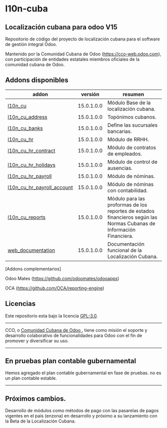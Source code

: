 
# l10n-cuba
## Localización cubana para odoo V15 

Repositorio de código del proyecto de localización cubana para el software de gestión integral Odoo. 

Mantenido por la Comunidad Cubana de Odoo (https://cco-web.odoo.com), con participación de entidades estatales miembros oficiales de la comunidad cubana de Odoo.

<!-- /!\ do not modify below this line -->

<!-- prettier-ignore-start -->

[//]: # (addons)

Addons disponibles
----------------
addon | versión | resumen
--- | --- | ---
[l10n_cu](l10n_cu/) | 15.0.1.0.0 | Módulo Base de la localización cubana.
[l10n_cu_address](l10n_cu_address/) | 15.0.1.0.0 | Topónimos cubanos.
[l10n_cu_banks](l10n_cu_banks/) | 15.0.1.0.0 | Define las sucursales bancarias.
[l10n_cu_hr](l10n_cu_hr/) |15.0.1.0.0 | Módulo de RRHH.
[l10n_cu_hr_contract](l10n_cu_hr_contract/) |15.0.1.0.0| Módulo de contratos de empleados. 
[l10n_cu_hr_holidays](l10n_cu_hr_holidays/) |15.0.1.0.0| Módulo de control de ausencias. 
[l10n_cu_hr_payroll](l10n_cu_hr_payroll/) |15.0.1.0.0| Módulo de nóminas.
[l10n_cu_hr_payroll_account](l10n_cu_hr_payroll_account/) |15.0.1.0.0| Módulo de nóminas con contabilidad.
[l10n_cu_reports](l10n_cu_reports/) |15.0.1.0.0| Módulo para las proformas de los reportes de estados financieros según las Normas Cubanas de Información Financiera.
[web_documentation](web_documentation/) |15.0.1.0.0| Documentación funcional de la Localización Cubana.


[Addons complementarios]

Odoo Mates (https://github.com/odoomates/odooapps)

OCA (https://github.com/OCA/reporting-engine)

[//]: # (end addons)

<!-- prettier-ignore-end -->

## Licencias

Este repositorio esta bajo la licencia [GPL-3.0](LICENSE).

----

CCO,  o [Comunidad Cubana de Odoo ](http://cuban-community.cu/), tiene como misión el soporte y desarrollo colaborativo de funcionalidades para Odoo con el fin de promover y diversificar su uso.

----
## En pruebas plan contable gubernamental

Hemos agregado el plan contable gubernamental en fase de pruebas.
no es un plan contable estable.

----
## Próximos cambios.

Desarrollo de módulos como métodos de pago con las pasarelas de pagos vigentes en el país (enzona) en desarrollo y próximo a su lanzamiento con la Beta de la Localización Cubana. 
